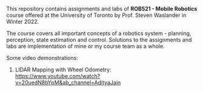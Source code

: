 This repository contains assignments and labs of **ROB521 - Mobile Robotics** course offered at the University of Toronto by Prof. Steven Waslander in Winter 2022.

The course covers all important concepts of a robotics system - planning, perception, state estimation and control. Solutions to the assignments and labs are implementation of mine or my course team as a whole. 

Some video demonstrations:
1. LIDAR Mapping with Wheel Odometry: https://www.youtube.com/watch?v=20uedN8bYpM&ab_channel=AdityaJain
